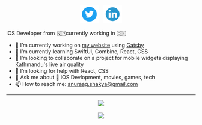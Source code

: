 <p align="center">
  <a href="https://twitter.com/muchtweetsowow"><img height="50" src="twitter-logo-2.png"></a>&nbsp;&nbsp;
  <a href="https://www.linkedin.com/in/anuraagshakya/"><img height="50" src="linkediin-logo-2.png"></a>
</p>

iOS Developer from 🇳🇵currently working in 🇩🇪

- 🔭 I’m currently working on [my website](https://www.anuraagshakya.com) using [Gatsby](https://github.com/gatsbyjs/gatsby)
- 🌱 I’m currently learning SwiftUI, Combine, React, CSS
- 👯 I’m looking to collaborate on a project for mobile widgets displaying Kathmandu's live air quality
- 🤔 I’m looking for help with React, CSS
- 💬 Ask me about 📱 iOS Devlopment, movies, games, tech
- 📫 How to reach me: [anuraag.shakya@gmail.com](mailto:anuraag.shakya@gmail.com)

<hr>
<p align="center">
  <img src="https://github-readme-stats.vercel.app/api?username=anuraagshakya&count_private=true&show_icons=true&theme=calm">
</p>
<p align="center">
  <img src="https://github-readme-stats.vercel.app/api/top-langs/?username=anuraagshakya&theme=dracula">
</p>
<!--
**anuraagshakya/anuraagshakya** is a ✨ _special_ ✨ repository because its `README.md` (this file) appears on your GitHub profile.

Here are some ideas to get you started:

- 🔭 I’m currently working on ...
- 🌱 I’m currently learning ...
- 👯 I’m looking to collaborate on ...
- 🤔 I’m looking for help with ...
- 💬 Ask me about ...
- 📫 How to reach me: ...
- 😄 Pronouns: ...
- ⚡ Fun fact: ...
-->
